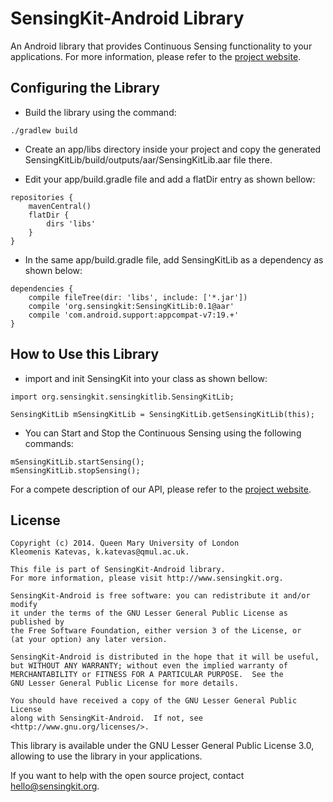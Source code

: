 # SensingKit-Android Library

An Android library that provides Continuous Sensing functionality to your applications. For more information, please refer to the [project website](http://www.sensingkit.org).


## Configuring the Library

- Build the library using the command:

```
./gradlew build
```

- Create an app/libs directory inside your project and copy the generated SensingKitLib/build/outputs/aar/SensingKitLib.aar file there.

- Edit your app/build.gradle file and add a flatDir entry as shown bellow:

```
repositories {
    mavenCentral()
    flatDir {
        dirs 'libs'
    }
}
```

- In the same app/build.gradle file, add SensingKitLib as a dependency as shown below:

```
dependencies {
    compile fileTree(dir: 'libs', include: ['*.jar'])
    compile 'org.sensingkit:SensingKitLib:0.1@aar'
    compile 'com.android.support:appcompat-v7:19.+'
}
```

## How to Use this Library

- import and init SensingKit into your class as shown bellow:



```
import org.sensingkit.sensingkitlib.SensingKitLib;

SensingKitLib mSensingKitLib = SensingKitLib.getSensingKitLib(this);
```


- You can Start and Stop the Continuous Sensing using the following commands:

```
mSensingKitLib.startSensing();
mSensingKitLib.stopSensing();
```

For a compete description of our API, please refer to the [project website](http://www.sensingkit.org).

## License

```
Copyright (c) 2014. Queen Mary University of London
Kleomenis Katevas, k.katevas@qmul.ac.uk.

This file is part of SensingKit-Android library.
For more information, please visit http://www.sensingkit.org.

SensingKit-Android is free software: you can redistribute it and/or modify
it under the terms of the GNU Lesser General Public License as published by
the Free Software Foundation, either version 3 of the License, or
(at your option) any later version.

SensingKit-Android is distributed in the hope that it will be useful,
but WITHOUT ANY WARRANTY; without even the implied warranty of
MERCHANTABILITY or FITNESS FOR A PARTICULAR PURPOSE.  See the
GNU Lesser General Public License for more details.

You should have received a copy of the GNU Lesser General Public License
along with SensingKit-Android.  If not, see <http://www.gnu.org/licenses/>.
```

This library is available under the GNU Lesser General Public License 3.0, allowing to use the library in your applications.

If you want to help with the open source project, contact hello@sensingkit.org.